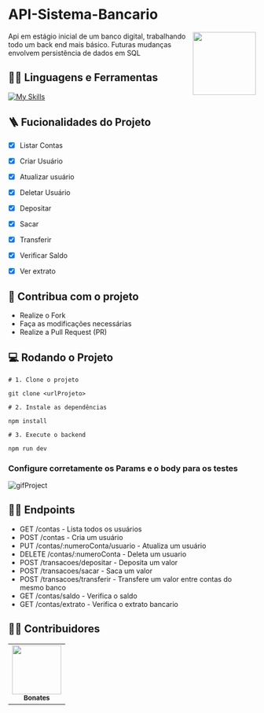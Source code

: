 # API-Sistema-Bancario


<img src="https://github.com/B0NATES/API-Sistema-bancario/assets/142263364/c1820ced-201f-446c-a488-c6888f386a4d" width="128px" align="right" >
  <p align="left">
    
  Api em estágio inicial de um banco digital, trabalhando todo um back end mais básico.
  Futuras mudanças envolvem persistência de dados em SQL
  </p>

## :man_mechanic: Linguagens e Ferramentas

[![My Skills](https://skillicons.dev/icons?i=js,nodejs)](https://skillicons.dev)

## :ladder: Fucionalidades do Projeto

- [x] Listar Contas 
- [x] Criar Usuário
- [x] Atualizar usuário
- [x] Deletar Usuário
- [x] Depositar
- [x] Sacar
- [x] Transferir
- [x] Verificar Saldo
- [x] Ver extrato
  

## :triangular_flag_on_post: Contribua com o projeto

- Realize o Fork
- Faça as modificações necessárias
- Realize a Pull Request (PR)

## :computer: Rodando o Projeto

```shell
# 1. Clone o projeto

git clone <urlProjeto>

# 2. Instale as dependências

npm install

# 3. Execute o backend

npm run dev

```

### Configure corretamente os Params e o body para os testes

![gifProject](https://github.com/B0NATES/API-Sistema-bancario/assets/142263364/ba5cde29-506d-458c-9c69-19490afcdf7d)


## :sassy_man: Endpoints

- GET /contas - Lista todos os usuários
- POST /contas - Cria um usuário
- PUT /contas/:numeroConta/usuario - Atualiza um usuário
- DELETE /contas/:numeroConta - Deleta um usuario
- POST /transacoes/depositar - Deposita um valor
- POST /transacoes/sacar - Saca um valor
- POST /transacoes/transferir - Transfere um valor entre contas do mesmo banco
- GET /contas/saldo - Verifica o saldo
- GET /contas/extrato - Verifica o extrato bancario



## :technologist: Contribuidores

<table>
  <tr>
    <td align="center"><a href="https://github.com/B0NATES"><img src="https://github.com/B0NATES/API-Sistema-bancario/assets/142263364/6d6d65f8-7681-485c-b304-f24f49e517dc" width="100px;" alt=""/><br /><sub><b>Bonates</b></sub></a><br /></td>
   
    
  </tr>
</table>







